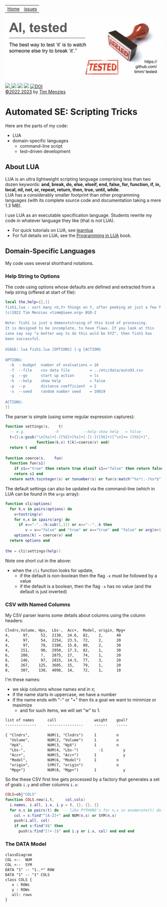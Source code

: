 <p>&nbsp;
<a name=top></a>
<table><tr>
<td><a href="/README.md#top">Home</a>
<td><a href="http:github.com/timm/tested/issues">issues</a>
</tr></table>
<img  align=center width=600 src="/docs/img/banner.png"></p>
<p> <img src="https://img.shields.io/badge/task-ai-blueviolet"><a
href="https://github.com/timm/tested/actions/workflows/tests.yml"> <img 
 src="https://github.com/timm/tested/actions/workflows/tests.yml/badge.svg"></a> <img 
 src="https://img.shields.io/badge/language-lua-orange"> <img 
 src="https://img.shields.io/badge/purpose-teaching-yellow"> <a 
 href="https://zenodo.org/badge/latestdoi/569981645"> <img 
 src="https://zenodo.org/badge/569981645.svg" alt="DOI"></a><br>
<a href="/LICENSE.md">&copy;2022,2023</a> by <a href="http://menzies.us">Tim Menzies</a></p>


# Automated SE: Scripting Tricks

Here are the parts of my code:

- LUA
- domain-specific languages
  - command-line script
  - test-driven development

## About LUA

LUA is an ultra lightweight scripting language comprising less than
two dozen keywords: **and, break, do, else, elseif, end, false, for, function, if, in, local, nil, not, or, repeat, return, then, true, until, while**.  
LUA has a considerably smaller footprint
than other programming languages
(with its complete source code and
documentation taking a mere 1.3 MB). 

I use LUA as an executable specification language. Students rewrite
my code in whatever language they like (that is not LUA).  

- For quick tutorials on LUA, see  [learnlua](https://learnxinyminutes.com/docs/lua/)
- For full details on LUA, see the [Programming in LUA](https://www.lua.org/pil/contents.html) book.

## Domain-Specific Languages


My code uses several shorthand notations.

### Help String to Options
The code using options whose defaults are defined and extracted from
a help string (offered at start of file):

```lua
local the,help={},[[  
fish1,lua : sort many <X,Y> things on Y, after peeking at just a few Y things
(c)2022 Tim Menzies <timm@ieee.org> BSD-2

Note: fish1 is just a demonststraing of this kind of processing.
It is designed to be incomplete, to have flaws. If you look at this
case say say "a better way to do this wuld be XYZ", then fish1 has
been successful.

USAGE: lua fish1.lua [OPTIONS] [-g [ACTIONS

OPTIONS:
  -b  --budget  number of evaluations = 16
  -f  --file    csv data file         = ../etc/data/auto93.csv
  -g  --go      start up action       = ls
  -h  --help    show help             = false
  -p  --p       distance coefficient  = 2
  -s  --seed    random number seed    = 10019

ACTIONS:
]] 
```
The  parser is simple (using some regular expression captures):

```lua
function settings(s,    t) 
  -- e.g.             -h           --help show help   = false
  t={};s:gsub("\n[%s]+[-][%S]+[%s]+[-][-]([%S]+)[^\n]+= ([%S]+)",
              function(k,v) t[k]=coerce(v) end)
  return t end

function coerce(s,    fun)
  function fun(s1)
    if s1=="true" then return true elseif s1=="false" then return false end
    return s1 end
  return math.tointeger(s) or tonumber(s) or fun(s:match"^%s*(.-)%s*$") end
```
The default settings can also be updated via the command-line
(which in LUA can be found in the `args` array):

```lua
function cli(options) 
  for k,v in pairs(options) do
    v=tostring(v)
    for n,x in ipairs(arg) do
      if x=="-"..(k:sub(1,1)) or x=="--"..k then
         v = v=="false" and "true" or v=="true" and "false" or arg[n+1] end end
    options[k] = coerce(v) end 
  return options end

the = cli(settings(help))
```
Note one short cut in the above:
- when the `cli` function looks for update, 
  - if the default is non-boolean then the flag `-x` must be followed by a value
  - if the default is a boolean, then the flag `-x` has no value
    (and the default is just inverted)

### CSV with Named Columns

My CSV parser learns some details about columns using the column
headers:
```
Clndrs,Volume, Hpx,  Lbs-,  Acc+,  Model, origin, Mpg+
4,      97,     52,  2130,  24.6,  82,    2,      40
4,      97,     54,  2254,  23.5,  72,    2,      20
4,      97,     78,  2188,  15.8,  80,    2,      30
4,     151,     90,  2950,  17.3,  82,    1,      30
6,     200,     ?,   2875,  17,    74,    1,      20
6,     146,     97,  2815,  14.5,  77,    3,      20
8,     267,    125,  3605,  15,    79,    1,      20
8,     307,    130,  4098,  14,    72,    1,      10
```
I'm these names:
- we skip columns whose names end in `X`;
- if the name starts in uppercase, we have a number
- if the name ends with "-" or "+" then its a goal we want to minimize or maximize
  - and for such items, we will set "w" to 1.

```
list of names      call                 weight    goal?
--------------     ----------------     ------    -----

{ "Clndrs",        NUM(1, "Clndrs")     1         n
  "Volume",        NUM(2, "Volume")     1         n
  "HpX",           NUM(3, "HpX")        1         n
  "Lbs-",          NUM(4, "Lbs-")         -1         y
  "Acc+",          NUM(5, "Acc+")       1            y
  "Model",         NUM(6, "Model")      1         n
  "origin",        SYM(7, "origin")               n
  "Mpg+"}          NUM(8, "Mgp+")       1            y
```
So the these CSV first line gets processed by a factory
that generates a set of goals `i.y` and other columns `i.x`:
```lua
COLS=obj"COLS"
function COLS.new(i,t,     col,cols)
  i.names, i.all, i.x, i.y = t, {}, {}, {}
  for n,s in pairs(t) do  -- like PYTHONS's for n,s in enumerate(t) do..
    col = s:find"^[A-Z]+" and NUM(n,s) or SYM(n,s)
    push(i.all, col)
    if not s:find"X$" then
      push(s:find"[!+-]$" and i.y or i.x, col) end end end
```
### The DATA Model

```mermaid
classDiagram
COL <--  NUM
COL <--  SYM
DATA "1" -- "1..*" ROW  
DATA "1" -- "1" COLS 
class COLS {
   x : ROWs
   y : ROWs
   all: rows
}
```
